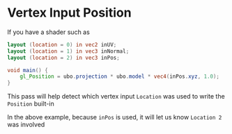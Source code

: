 # Vertex Input Position

If you have a shader such as

```glsl
layout (location = 0) in vec2 inUV;
layout (location = 1) in vec3 inNormal;
layout (location = 2) in vec3 inPos;

void main() {
	gl_Position = ubo.projection * ubo.model * vec4(inPos.xyz, 1.0);
}
```

This pass will help detect which vertex input `Location` was used to write the `Position` built-in

In the above example, because `inPos` is used, it will let us know `Location 2` was involved